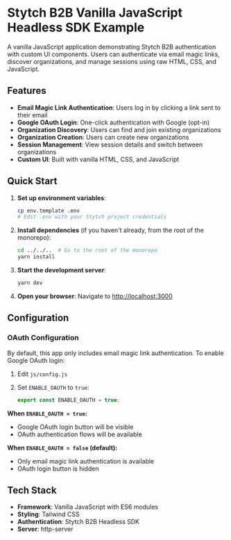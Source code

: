 # Stytch B2B Vanilla JavaScript Headless SDK Example

A vanilla JavaScript application demonstrating Stytch B2B authentication with custom UI components. Users can authenticate via email magic links, discover organizations, and manage sessions using raw HTML, CSS, and JavaScript.

## Features

- **Email Magic Link Authentication**: Users log in by clicking a link sent to their email
- **Google OAuth Login**: One-click authentication with Google (opt-in)
- **Organization Discovery**: Users can find and join existing organizations
- **Organization Creation**: Users can create new organizations
- **Session Management**: View session details and switch between organizations
- **Custom UI**: Built with vanilla HTML, CSS, and JavaScript

## Quick Start

1. **Set up environment variables**:

   ```bash
   cp env.template .env
   # Edit .env with your Stytch project credentials
   ```

2. **Install dependencies** (if you haven't already, from the root of the monorepo):

   ```bash
   cd ../../..  # Go to the root of the monorepo
   yarn install
   ```

3. **Start the development server**:

   ```bash
   yarn dev
   ```

4. **Open your browser**:
   Navigate to [http://localhost:3000](http://localhost:3000)

## Configuration

### OAuth Configuration

By default, this app only includes email magic link authentication. To enable Google OAuth login:

1. Edit `js/config.js`
2. Set `ENABLE_OAUTH` to `true`:

   ```javascript
   export const ENABLE_OAUTH = true;
   ```

**When `ENABLE_OAUTH = true`:**

- Google OAuth login button will be visible
- OAuth authentication flows will be available

**When `ENABLE_OAUTH = false` (default):**

- Only email magic link authentication is available
- OAuth login button is hidden

## Tech Stack

- **Framework**: Vanilla JavaScript with ES6 modules
- **Styling**: Tailwind CSS
- **Authentication**: Stytch B2B Headless SDK
- **Server**: http-server
